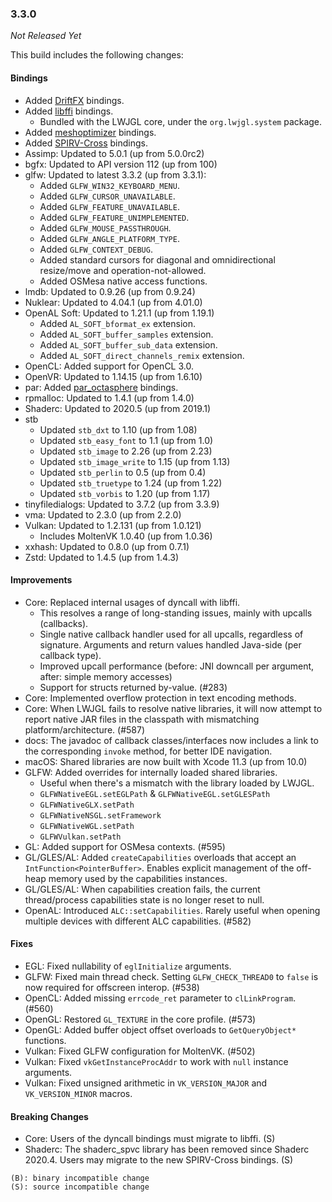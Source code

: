 ### 3.3.0

_Not Released Yet_

This build includes the following changes:

#### Bindings

- Added [DriftFX](https://github.com/eclipse-efx/efxclipse-drift) bindings.
- Added [libffi](https://sourceware.org/libffi/) bindings.
    * Bundled with the LWJGL core, under the `org.lwjgl.system` package.
- Added [meshoptimizer](https://github.com/zeux/meshoptimizer) bindings.
- Added [SPIRV-Cross](https://github.com/KhronosGroup/SPIRV-Cross) bindings.
- Assimp: Updated to 5.0.1 (up from 5.0.0rc2)
- bgfx: Updated to API version 112 (up from 100)
- glfw: Updated to latest 3.3.2 (up from 3.3.1):
    * Added `GLFW_WIN32_KEYBOARD_MENU`.
    * Added `GLFW_CURSOR_UNAVAILABLE`.
    * Added `GLFW_FEATURE_UNAVAILABLE`.
    * Added `GLFW_FEATURE_UNIMPLEMENTED`.
    * Added `GLFW_MOUSE_PASSTHROUGH`.
    * Added `GLFW_ANGLE_PLATFORM_TYPE`.
    * Added `GLFW_CONTEXT_DEBUG`.
    * Added standard cursors for diagonal and omnidirectional resize/move and operation-not-allowed.
    * Added OSMesa native access functions.
- lmdb: Updated to 0.9.26 (up from 0.9.24)
- Nuklear: Updated to 4.04.1 (up from 4.01.0)
- OpenAL Soft: Updated to 1.21.1 (up from 1.19.1)
    * Added `AL_SOFT_bformat_ex` extension.
    * Added `AL_SOFT_buffer_samples` extension.
    * Added `AL_SOFT_buffer_sub_data` extension.
    * Added `AL_SOFT_direct_channels_remix` extension.
- OpenCL: Added support for OpenCL 3.0.
- OpenVR: Updated to 1.14.15 (up from 1.6.10)
- par: Added [par_octasphere](https://prideout.net/blog/octasphere/) bindings.
- rpmalloc: Updated to 1.4.1 (up from 1.4.0)
- Shaderc: Updated to 2020.5 (up from 2019.1)
- stb
    * Updated `stb_dxt` to 1.10 (up from 1.08)
    * Updated `stb_easy_font` to 1.1 (up from 1.0)
    * Updated `stb_image` to 2.26 (up from 2.23)
    * Updated `stb_image_write` to 1.15 (up from 1.13)
    * Updated `stb_perlin` to 0.5 (up from 0.4)
    * Updated `stb_truetype` to 1.24 (up from 1.22)
    * Updated `stb_vorbis` to 1.20 (up from 1.17)
- tinyfiledialogs: Updated to 3.7.2 (up from 3.3.9)
- vma: Updated to 2.3.0 (up from 2.2.0)
- Vulkan: Updated to 1.2.131 (up from 1.0.121)
    * Includes MoltenVK 1.0.40 (up from 1.0.36)
- xxhash: Updated to 0.8.0 (up from 0.7.1)
- Zstd: Updated to 1.4.5 (up from 1.4.3)

#### Improvements

- Core: Replaced internal usages of dyncall with libffi.
    * This resolves a range of long-standing issues, mainly with upcalls (callbacks).
    * Single native callback handler used for all upcalls, regardless of signature. Arguments and return values handled Java-side (per callback type).
    * Improved upcall performance (before: JNI downcall per argument, after: simple memory accesses)
    * Support for structs returned by-value. (#283)
- Core: Implemented overflow protection in text encoding methods.
- Core: When LWJGL fails to resolve native libraries, it will now attempt to report native JAR files in the classpath with mismatching platform/architecture. (#587)
- docs: The javadoc of callback classes/interfaces now includes a link to the corresponding `invoke` method, for better IDE navigation.
- macOS: Shared libraries are now built with Xcode 11.3 (up from 10.0)
- GLFW: Added overrides for internally loaded shared libraries.
    * Useful when there's a mismatch with the library loaded by LWJGL.
    * `GLFWNativeEGL.setEGLPath` & `GLFWNativeEGL.setGLESPath`
    * `GLFWNativeGLX.setPath`
    * `GLFWNativeNSGL.setFramework`
    * `GLFWNativeWGL.setPath`
    * `GLFWVulkan.setPath`
- GL: Added support for OSMesa contexts. (#595)
- GL/GLES/AL: Added `createCapabilities` overloads that accept an `IntFunction<PointerBuffer>`. Enables explicit management of the off-heap memory used by the capabilities instances.
- GL/GLES/AL: When capabilities creation fails, the current thread/process capabilities state is no longer reset to null.
- OpenAL: Introduced `ALC::setCapabilities`. Rarely useful when opening multiple devices with different ALC capabilities. (#582)

#### Fixes

- EGL: Fixed nullability of `eglInitialize` arguments.
- GLFW: Fixed main thread check. Setting `GLFW_CHECK_THREAD0` to `false` is now required for offscreen interop. (#538)
- OpenCL: Added missing `errcode_ret` parameter to `clLinkProgram`. (#560)
- OpenGL: Restored `GL_TEXTURE` in the core profile. (#573)
- OpenGL: Added buffer object offset overloads to `GetQueryObject*` functions.
- Vulkan: Fixed GLFW configuration for MoltenVK. (#502)
- Vulkan: Fixed `vkGetInstanceProcAddr` to work with `null` instance arguments.
- Vulkan: Fixed unsigned arithmetic in `VK_VERSION_MAJOR` and `VK_VERSION_MINOR` macros.
    
#### Breaking Changes

- Core: Users of the dyncall bindings must migrate to libffi. (S)
- Shaderc: The shaderc_spvc library has been removed since Shaderc 2020.4. Users may migrate to the new SPIRV-Cross bindings. (S) 

```
(B): binary incompatible change
(S): source incompatible change
```
